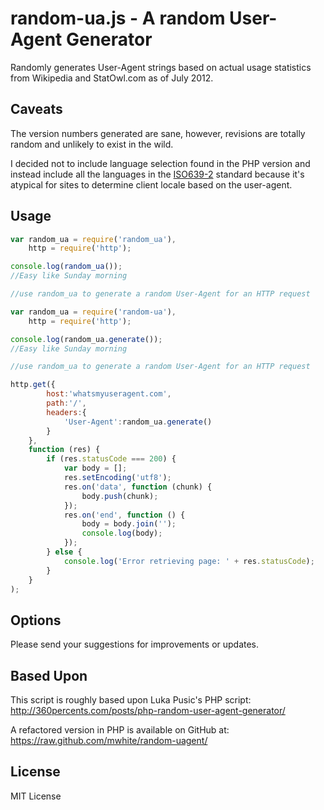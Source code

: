 random-ua.js - A random User-Agent Generator
============================================
Randomly generates User-Agent strings based on actual usage statistics from Wikipedia and StatOwl.com as of July 2012.

Caveats
-------
The version numbers generated are sane, however, revisions are totally random and unlikely to exist in the wild.

I decided not to include language selection found in the PHP version and instead include all the languages in the
[ISO639-2](http://www.loc.gov/standards/iso639-2/) standard because it's atypical for sites to determine client locale based on the user-agent.

Usage
-----
```js
var random_ua = require('random_ua'),
    http = require('http');

console.log(random_ua());
//Easy like Sunday morning

//use random_ua to generate a random User-Agent for an HTTP request

var random_ua = require('random-ua'),
    http = require('http');

console.log(random_ua.generate());
//Easy like Sunday morning

//use random_ua to generate a random User-Agent for an HTTP request

http.get({
        host:'whatsmyuseragent.com',
        path:'/',
        headers:{
            'User-Agent':random_ua.generate()
        }
    },
    function (res) {
        if (res.statusCode === 200) {
            var body = [];
            res.setEncoding('utf8');
            res.on('data', function (chunk) {
                body.push(chunk);
            });
            res.on('end', function () {
                body = body.join('');
                console.log(body);
            });
        } else {
            console.log('Error retrieving page: ' + res.statusCode);
        }
    }
);
````

Options
-------
Please send your suggestions for improvements or updates.

Based Upon
----------
This script is roughly based upon Luka Pusic's PHP script: http://360percents.com/posts/php-random-user-agent-generator/

A refactored version in PHP is available on GitHub at:
https://raw.github.com/mwhite/random-uagent/

License
-------
MIT License